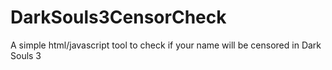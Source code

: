# DarkSouls3CensorCheck
A simple html/javascript tool to check if your name will be censored in Dark Souls 3
